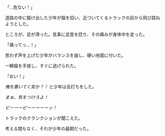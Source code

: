 「…危ない！」

道路の中に駆け出した少年が猫を拾い、近づいてくるトラックの前から飛び跳ねようとした。

ところが、足が滑った。見事に足首を捻り、その痛みが身体中を走った。

「痛ってっ…！」

思わず声を上げた少年がバランスを崩し、硬い地面に付いた。

一瞬猫を手放し、すぐに逃げられた。

「おい！」

*俺を置いてく気か？！* と少年は舌打ちをした。

*まぁ、気をつけろよ！*

*ピーーーピーーーーーッ！*

トラックのクランクションが聞こえた。

考える間もなく、それが少年の最期だった。